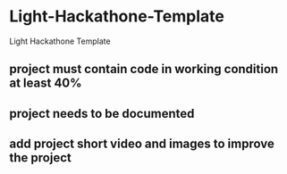 # Light-Hackathone-Template
Light Hackathone Template 


## project must contain code in working condition at least 40%
## project needs to be documented 
## add project short video and images to improve the project 